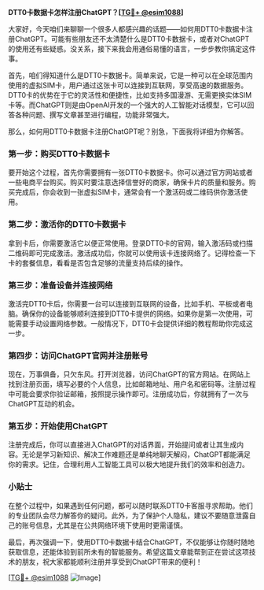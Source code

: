 **DTT0卡数据卡怎样注册ChatGPT？[[TG💪+ @esim1088](https://t.me/s/esim1088)]**

大家好，今天咱们来聊聊一个很多人都感兴趣的话题——如何用DTT0卡数据卡注册ChatGPT。可能有些朋友还不太清楚什么是DTT0卡数据卡，或者对ChatGPT的使用还有些疑惑。没关系，接下来我会用通俗易懂的语言，一步步教你搞定这件事。

首先，咱们得知道什么是DTT0卡数据卡。简单来说，它是一种可以在全球范围内使用的虚拟SIM卡，用户通过这张卡可以连接到互联网，享受高速的数据服务。DTT0卡的优势在于它的灵活性和便捷性，比如支持多国漫游、无需更换实体SIM卡等。而ChatGPT则是由OpenAI开发的一个强大的人工智能对话模型，它可以回答各种问题、撰写文章甚至进行编程，功能非常强大。

那么，如何用DTT0卡数据卡注册ChatGPT呢？别急，下面我将详细为你解答。

### 第一步：购买DTT0卡数据卡

要开始这个过程，首先你需要拥有一张DTT0卡数据卡。你可以通过官方网站或者一些电商平台购买。购买时要注意选择信誉好的商家，确保卡片的质量和服务。购买完成后，你会收到一张虚拟SIM卡，通常会有一个激活码或二维码供你激活使用。

### 第二步：激活你的DTT0卡数据卡

拿到卡后，你需要激活它以便正常使用。登录DTT0卡的官网，输入激活码或扫描二维码即可完成激活。激活成功后，你就可以使用该卡连接网络了。记得检查一下卡的套餐信息，看看是否包含足够的流量支持后续的操作。

### 第三步：准备设备并连接网络

激活完DTT0卡后，你需要一台可以连接到互联网的设备，比如手机、平板或者电脑。确保你的设备能够顺利连接到DTT0卡提供的网络。如果你是第一次使用，可能需要手动设置网络参数。一般情况下，DTT0卡会提供详细的教程帮助你完成这一步。

### 第四步：访问ChatGPT官网并注册账号

现在，万事俱备，只欠东风。打开浏览器，访问ChatGPT的官方网站。在网站上找到注册页面，填写必要的个人信息，比如邮箱地址、用户名和密码等。注册过程中可能会要求你验证邮箱，按照提示操作即可。注册成功后，你就拥有了一次与ChatGPT互动的机会。

### 第五步：开始使用ChatGPT

注册完成后，你可以直接进入ChatGPT的对话界面，开始提问或者让其生成内容。无论是学习新知识、解决工作难题还是单纯地聊天解闷，ChatGPT都能满足你的需求。记住，合理利用人工智能工具可以极大地提升我们的效率和创造力。

### 小贴士

在整个过程中，如果遇到任何问题，都可以随时联系DTT0卡客服寻求帮助。他们的专业团队会尽力解答你的疑问。此外，为了保护个人隐私，建议不要随意泄露自己的账号信息，尤其是在公共网络环境下使用时更需谨慎。

最后，再次强调一下，使用DTT0卡数据卡结合ChatGPT，不仅能够让你随时随地获取信息，还能体验到前所未有的智能服务。希望这篇文章能帮到正在尝试这项技术的朋友，祝大家都能顺利注册并享受到ChatGPT带来的便利！

[[TG💪+ @esim1088](https://t.me/s/esim1088) ![Image](https://i.postimg.cc/4NQfJmqS/Snipaste-2025-05-13-00-14-12.png)]